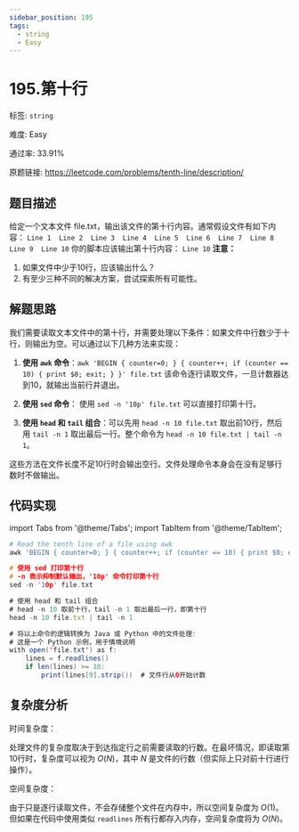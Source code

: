 ```yaml
---
sidebar_position: 195
tags:
  - string
  - Easy
---
```


# 195.第十行

标签: `string`

难度: Easy

通过率: 33.91%

原题链接: https://leetcode.com/problems/tenth-line/description/

## 题目描述
给定一个文本文件 file.txt，输出该文件的第十行内容。通常假设文件有如下内容： ` Line 1  Line 2  Line 3  Line 4  Line 5  Line 6  Line 7  Line 8  Line 9  Line 10 ` 你的脚本应该输出第十行内容： ` Line 10 ` **注意：**  
1. 如果文件中少于10行，应该输出什么？ 
2. 有至少三种不同的解决方案，尝试探索所有可能性。

## 解题思路
我们需要读取文本文件中的第十行，并需要处理以下条件：如果文件中行数少于十行，则输出为空。可以通过以下几种方法来实现：

1. **使用 `awk` 命令**：`awk 'BEGIN { counter=0; } { counter++; if (counter == 10) { print $0; exit; } }' file.txt` 该命令逐行读取文件，一旦计数器达到10，就输出当前行并退出。

2. **使用 `sed` 命令**： 使用 `sed -n '10p' file.txt` 可以直接打印第十行。

3. **使用 `head` 和 `tail` 组合**：可以先用 `head -n 10 file.txt` 取出前10行，然后用 `tail -n 1` 取出最后一行。整个命令为 `head -n 10 file.txt | tail -n 1`。

这些方法在文件长度不足10行时会输出空行。文件处理命令本身会在没有足够行数时不做输出。

## 代码实现
import Tabs from '@theme/Tabs';
import TabItem from '@theme/TabItem';

<Tabs>
<TabItem value="python" label="Python">

```python
# Read the tenth line of a file using awk
awk 'BEGIN { counter=0; } { counter++; if (counter == 10) { print $0; exit; } }' file.txt
```

</TabItem>
<TabItem value="cpp" label="C++">

```cpp
# 使用 sed 打印第十行
# -n 表示抑制默认输出，'10p' 命令打印第十行
sed -n '10p' file.txt
```

</TabItem>
<TabItem value="javascript" label="JavaScript">

```javascript
# 使用 head 和 tail 组合
# head -n 10 取前十行，tail -n 1 取出最后一行，即第十行
head -n 10 file.txt | tail -n 1
```

</TabItem>
<TabItem value="java" label="Java">

```java
# 将以上命令的逻辑转换为 Java 或 Python 中的文件处理:
# 这是一个 Python 示例，用于情境说明
with open('file.txt') as f:
    lines = f.readlines()
    if len(lines) >= 10:
        print(lines[9].strip())  # 文件行从0开始计数
```

</TabItem>
</Tabs>

## 复杂度分析
时间复杂度：

处理文件的复杂度取决于到达指定行之前需要读取的行数。在最坏情况，即读取第10行时，复杂度可以视为 $O(N)$，其中 $N$ 是文件的行数（但实际上只对前十行进行操作）。


空间复杂度：

由于只是逐行读取文件，不会存储整个文件在内存中，所以空间复杂度为 $O(1)$。但如果在代码中使用类似 `readlines` 所有行都存入内存，空间复杂度将为 $O(N)$。
